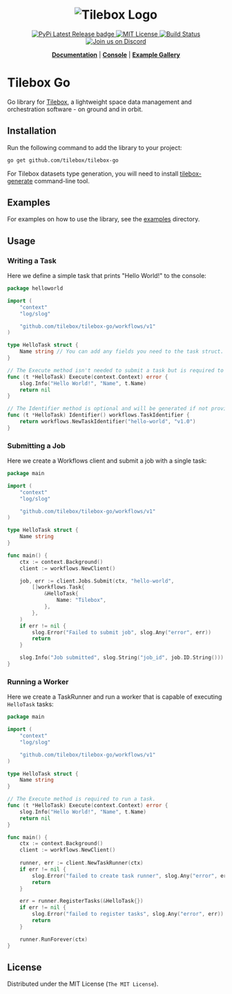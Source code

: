 <h1 align="center">
  <img src="https://storage.googleapis.com/tbx-web-assets-2bad228/banners/tilebox-banner.svg" alt="Tilebox Logo">
  <br>
</h1>

<div align="center">
  <a href="https://pkg.go.dev/github.com/tilebox/tilebox-go">
    <img src="https://img.shields.io/badge/go.dev-reference-007d9c?logo=go&logoColor=white&style=flat-square&color=f43f5e" alt="PyPi Latest Release badge"/>
  </a>
  <a href="https://github.com/tilebox/tilebox-python/blob/main/LICENSE">
    <img src="https://img.shields.io/github/license/tilebox/tilebox-go.svg?style=flat-square&color=f43f5e" alt="MIT License"/>
  </a>
  <a href="https://github.com/tilebox/tilebox-python/actions">
    <img src="https://img.shields.io/github/actions/workflow/status/tilebox/tilebox-go/main.yml?style=flat-square&color=f43f5e" alt="Build Status"/>
  </a>
  <a href="https://tilebox.com/discord">
    <img src="https://img.shields.io/badge/Discord-%235865F2.svg?style=flat-square&logo=discord&logoColor=white" alt="Join us on Discord"/>
  </a>
</div>

<p align="center">
  <a href="https://docs.tilebox.com/introduction"><b>Documentation</b></a>
  |
  <a href="https://console.tilebox.com/"><b>Console</b></a>
  |
  <a href="https://examples.tilebox.com/"><b>Example Gallery</b></a>
</p>

# Tilebox Go

Go library for [Tilebox](https://tilebox.com), a lightweight space data management and orchestration software - on ground and in orbit.

## Installation

Run the following command to add the library to your project:

```bash
go get github.com/tilebox/tilebox-go
```

For Tilebox datasets type generation, you will need to install [tilebox-generate](https://github.com/tilebox/tilebox-generate) command-line tool.

## Examples

For examples on how to use the library, see the [examples](examples) directory.

## Usage

### Writing a Task

Here we define a simple task that prints "Hello World!" to the console:

```go
package helloworld

import (
	"context"
	"log/slog"

	"github.com/tilebox/tilebox-go/workflows/v1"
)

type HelloTask struct {
	Name string // You can add any fields you need to the task struct.
}

// The Execute method isn't needed to submit a task but is required to run a task.
func (t *HelloTask) Execute(context.Context) error {
	slog.Info("Hello World!", "Name", t.Name)
	return nil
}

// The Identifier method is optional and will be generated if not provided.
func (t *HelloTask) Identifier() workflows.TaskIdentifier {
	return workflows.NewTaskIdentifier("hello-world", "v1.0")
}
```

### Submitting a Job

Here we create a Workflows client and submit a job with a single task:

```go
package main

import (
	"context"
	"log/slog"

	"github.com/tilebox/tilebox-go/workflows/v1"
)

type HelloTask struct {
	Name string
}

func main() {
	ctx := context.Background()
	client := workflows.NewClient()

	job, err := client.Jobs.Submit(ctx, "hello-world",
		[]workflows.Task{
			&HelloTask{
				Name: "Tilebox",
			},
		},
	)
	if err != nil {
		slog.Error("Failed to submit job", slog.Any("error", err))
		return
	}

	slog.Info("Job submitted", slog.String("job_id", job.ID.String()))
}
```

### Running a Worker

Here we create a TaskRunner and run a worker that is capable of executing `HelloTask` tasks:

```go
package main

import (
	"context"
	"log/slog"

	"github.com/tilebox/tilebox-go/workflows/v1"
)

type HelloTask struct {
	Name string
}

// The Execute method is required to run a task.
func (t *HelloTask) Execute(context.Context) error {
	slog.Info("Hello World!", "Name", t.Name)
	return nil
}

func main() {
	ctx := context.Background()
	client := workflows.NewClient()
	
	runner, err := client.NewTaskRunner(ctx)
	if err != nil {
		slog.Error("failed to create task runner", slog.Any("error", err))
		return
	}

	err = runner.RegisterTasks(&HelloTask{})
	if err != nil {
		slog.Error("failed to register tasks", slog.Any("error", err))
		return
	}

	runner.RunForever(ctx)
}
```


## License

Distributed under the MIT License (`The MIT License`).
